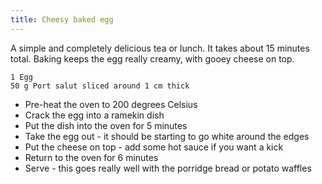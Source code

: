 ```yaml
---
title: Cheesy baked egg
---
```


A simple and completely delicious tea or lunch. It takes about 15 minutes total. Baking keeps the egg really creamy, with gooey cheese on top.

	1 Egg
	50 g Port salut sliced around 1 cm thick

* Pre-heat the oven to 200 degrees Celsius
* Crack the egg into a ramekin dish
* Put the dish into the oven for 5 minutes
* Take the egg out - it should be starting to go white around the edges
* Put the cheese on top - add some hot sauce if you want a kick
* Return to the oven for 6 minutes
* Serve - this goes really well with the porridge bread or potato waffles